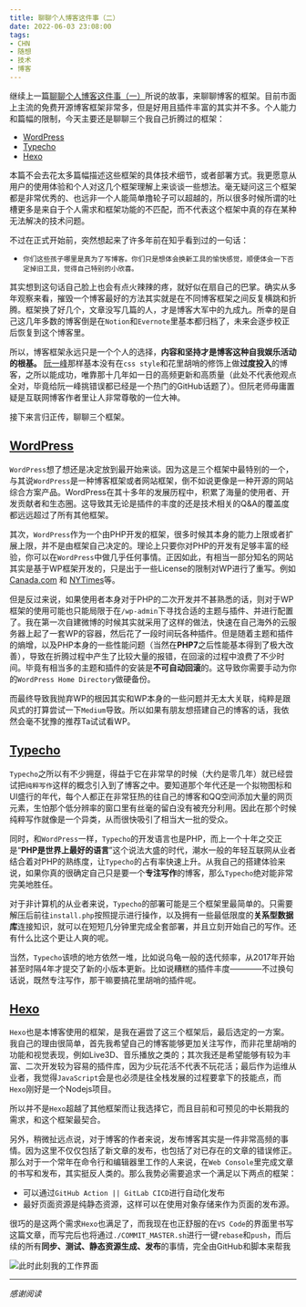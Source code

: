 ```yaml
---
title: 聊聊个人博客这件事（二）
date: 2022-06-03 23:08:00
tags:
- CHN
- 随想
- 技术
- 博客
---
```

继续上一篇[聊聊个人博客这件事（一）](https://kivinsae.com/2022/06/01/2022-06-01-Take_about_Blog_CH01)所说的故事，来聊聊博客的框架。目前市面上主流的免费开源博客框架非常多，但是好用且插件丰富的其实并不多。个人能力和篇幅的限制，今天主要还是聊聊三个我自己折腾过的框架：
- [WordPress](https://wordpress.com/zh-cn/)
- [Typecho](https://typecho.org/)
- [Hexo](https://hexo.io/zh-cn/)

本篇不会去花太多篇幅描述这些框架的具体技术细节，或者部署方式。我更愿意从用户的使用体验和个人对这几个框架理解上来谈谈一些想法。毫无疑问这三个框架都是非常优秀的、也远非一个人能简单撸轮子可以超越的，所以很多时候所谓的吐槽更多是来自于个人需求和框架功能的不匹配，而不代表这个框架中真的存在某种无法解决的技术问题。

不过在正式开始前，突然想起来了许多年前在知乎看到过的一句话：
- `你们这些孩子哪里是真为了写博客。你们只是想体会换新工具的愉快感觉，顺便体会一下否定掉旧工具，觉得自己特别的小欣喜。`

其实想到这句话自己脸上也会有点火辣辣的疼，就好似在扇自己的巴掌。确实从多年观察来看，摧毁一个博客最好的方法其实就是在不同博客框架之间反复横跳和折腾。框架换了好几个，文章没写几篇的人，才是博客大军中的九成九。所幸的是自己这几年多数的博客倒是在`Notion`和`Evernote`里基本都归档了，未来会逐步校正后恢复到这个博客里。

所以，博客框架永远只是一个个人的选择，**内容和坚持才是博客这种自我娱乐活动的根基。** [阮一峰](https://www.ruanyifeng.com/blog/)那样基本没有在`css style`和花里胡哨的修饰上做**过度投入**的博客，之所以能成功，唯靠那十几年如一日的高频更新和高质量（此处不代表他观点全对，毕竟给阮一峰挑错误都已经是一个热门的GitHub话题了）。但阮老师毋庸置疑是互联网博客作者里让人非常尊敬的一位大神。

接下来言归正传，聊聊三个框架。

## [WordPress](https://wordpress.com/zh-cn/)
`WordPress`想了想还是决定放到最开始来谈。因为这是三个框架中最特别的一个，与其说`WordPress`是一种博客框架或者网站框架，倒不如说更像是一种开源的网站综合方案产品。WordPress在其十多年的发展历程中，积累了海量的使用者、开发贡献者和生态圈。这导致其无论是插件的丰度的还是技术相关的Q&A的覆盖度都远远超过了所有其他框架。

其次，`WordPress`作为一个由PHP开发的框架，很多时候其本身的能力上限或者扩展上限，并不是由框架自己决定的。理论上只要你对PHP的开发有足够丰富的经验，你可以在`WordPress`中做几乎任何事情。正因如此，有相当一部分知名的网站其实是基于WP框架开发的，只是出于一些License的限制对WP进行了重写。例如 [Canada.com](https://canada.com) 和 [NYTimes](https://www.nytimes.com/)等。

但是反过来说，如果使用者本身对于PHP的二次开发并不甚熟悉的话，则对于WP框架的使用可能也只能局限于在`/wp-admin`下寻找合适的主题与插件、并进行配置了。我在第一次自建微博的时候其实就采用了这样的做法，快速在自己海外的云服务器上起了一套WP的容器，然后花了一段时间玩各种插件。但是随着主题和插件的熵增，以及PHP本身的一些性能问题（当然在**PHP7**之后性能基本得到了极大改善），导致在折腾过程中产生了比较大量的报错，在回滚的过程中浪费了不少时间。毕竟有相当多的主题和插件的安装是**不可自动回滚**的。这导致你需要手动为你的`WordPress Home Directory`做硬备份。

而最终导致我抛弃WP的根因其实和WP本身的一些问题并无太大关联，纯粹是跟风式的打算尝试一下`Medium`导致。所以如果有朋友想搭建自己的博客的话，我依然会毫不犹豫的推荐Ta试试看WP。

## [Typecho](https://typecho.org/)
`Typecho`之所以有不少拥趸，得益于它在非常早的时候（大约是零几年）就已经尝试把`纯粹写作`这样的概念引入到了博客之中。要知道那个年代还是一个拟物图标和UI盛行的年代，每个人都正在非常狂热的往自己的博客和QQ空间添加大量的网页元素，生怕那个低分辨率的窗口里有丝毫的留白没有被充分利用。因此在那个时候纯粹写作就像是一个异类，从而很快吸引了相当大一批的受众。

同时，和`WordPress`一样，`Typecho`的开发语言也是PHP，而上一个十年之交正是“**PHP是世界上最好的语言**”这个说法大盛的时代，潮水一般的年轻互联网从业者结合着对PHP的熟练度，让`Typecho`的占有率快速上升。从我自己的搭建体验来说，如果你真的很确定自己只是要一个**专注写作**的博客，那么`Typecho`绝对能非常完美地胜任。

对于非计算机的从业者来说，`Typecho`的部署可能是三个框架里最简单的。只需要解压后前往`install.php`按照提示进行操作，以及拥有一些最低限度的**关系型数据库**连接知识，就可以在短短几分钟里完成全套部署，并且立刻开始自己的写作。还有什么比这个更让人爽的呢。

当然，`Typecho`该喷的地方依然一堆，比如说乌龟一般的迭代频率，从2017年开始甚至时隔4年才提交了新的小版本更新。比如说糟糕的插件丰度————不过换句话说，既然专注写作，那干嘛要搞花里胡哨的插件呢。

## [Hexo](https://hexo.io/zh-cn/)
`Hexo`也是本博客使用的框架，是我在遍尝了这三个框架后，最后选定的一方案。我自己的理由很简单，首先我希望自己的博客能够更加关注写作，而非花里胡哨的功能和视觉表现，例如Live3D、音乐播放之类的；其次我还是希望能够有较为丰富、二次开发较为容易的插件库，因为少玩花活不代表不玩花活；最后作为运维从业者，我觉得`JavaScript`会是也必须是往全栈发展的过程要拿下的技能点，而`Hexo`刚好是一个Nodejs项目。

所以并不是`Hexo`超越了其他框架而让我选择它，而且目前和可预见的中长期我的需求，和这个框架最契合。

另外，稍微扯远点说，对于博客的作者来说，发布博客其实是一件非常高频的事情。因为这里不仅仅包括了新文章的发布，也包括了对已存在的文章的错误修正。那么对于一个常年在命令行和编辑器里工作的人来说，在`Web Console`里完成文章的书写和发布，其实挺反人类的。那么我势必需要追求一个满足以下两点的框架：
- 可以通过`GitHub Action || GitLab CICD`进行自动化发布
- 最好页面资源是纯静态资源，这样可以在使用对象存储来作为页面的发布源。

很巧的是这两个需求`Hexo`也满足了，而我现在也正舒服的在`VS Code`的界面里书写这篇文章，而写完后也将通过`./COMMIT_MASTER.sh`进行一键`rebase`和`push`，而后续的所有**同步、测试、静态资源生成、发布**的事情，完全由GitHub和脚本来帮我

![此时此刻我的工作界面](https://kivinsae-blog.oss-ap-northeast-1.aliyuncs.com/blog_images/2022-06-03-Take_about_Blog_CH02.png)

---
*感谢阅读*
